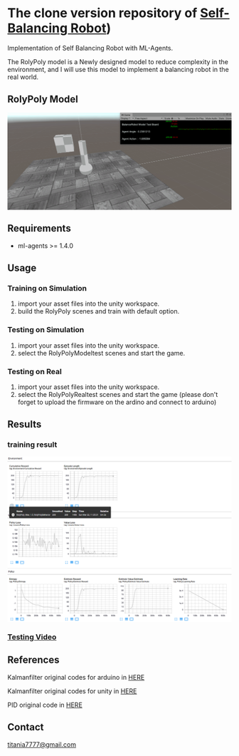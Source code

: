 # The clone version repository of [Self-Balancing Robot](https://github.com/titania7777/SelfBalancingRobot))

Implementation of Self Balancing Robot with ML-Agents.

The RolyPoly model is a Newly designed model to reduce complexity in the environment, and I will use this model to implement a balancing robot in the real world.

## RolyPoly Model
<img align="center" src="figures/RolyPolyModelTest.gif" width="750">

## Requirements
*   ml-agents >= 1.4.0

## Usage
### Training on Simulation
1. import your asset files into the unity workspace.
2. build the RolyPoly scenes and train with default option.
### Testing on Simulation
1. import your asset files into the unity workspace.
2. select the RolyPolyModeltest scenes and start the game.
### Testing on Real
1. import your asset files into the unity workspace.
2. select the RolyPolyRealtest scenes and start the game (please don't forget to upload the firmware on the ardino and connect to arduino)

## Results
### training result
<img align="center" src="figures/RolyPolyResult.PNG" width="750">

### [Testing Video](https://www.youtube.com/watch?v=zNuGCi0jJcc)

## References
Kalmanfilter original codes for arduino in [HERE](https://github.com/TKJElectronics/KalmanFilter)

Kalmanfilter original codes for unity in [HERE](https://github.com/prozoroff/UKFSharp)

PID original code in [HERE](http://scipia.co.kr/blog/227)

## Contact
titania7777@gmail.com
